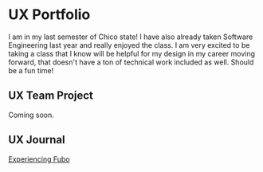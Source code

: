 # UX Portfolio

I am in my last semester of Chico state! I have also already taken Software Engineering last year and really enjoyed the class.
I am very excited to be taking a class that I know will be helpful for my design in my career moving forward, that doesn't have
a ton of technical work included as well. Should be a fun time!

## UX Team Project

Coming soon.

## UX Journal

[Experiencing Fubo](j01.md)
